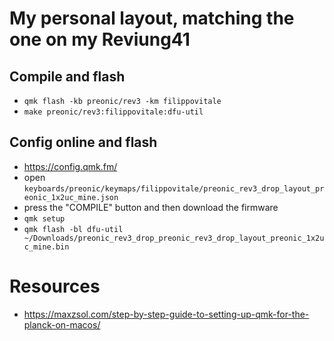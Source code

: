 # My personal layout, matching the one on my Reviung41

## Compile and flash

- `qmk flash -kb preonic/rev3 -km filippovitale`
- `make preonic/rev3:filippovitale:dfu-util`


## Config online and flash

- https://config.qmk.fm/
- open `keyboards/preonic/keymaps/filippovitale/preonic_rev3_drop_layout_preonic_1x2uc_mine.json`
- press the "COMPILE" button and then download the firmware
- `qmk setup`
- `qmk flash -bl dfu-util ~/Downloads/preonic_rev3_drop_preonic_rev3_drop_layout_preonic_1x2uc_mine.bin`


# Resources

- https://maxzsol.com/step-by-step-guide-to-setting-up-qmk-for-the-planck-on-macos/
